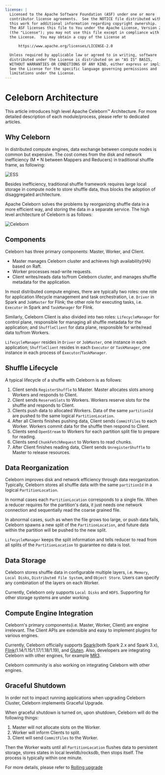 ```yaml
---
license: |
  Licensed to the Apache Software Foundation (ASF) under one or more
  contributor license agreements.  See the NOTICE file distributed with
  this work for additional information regarding copyright ownership.
  The ASF licenses this file to You under the Apache License, Version 2.0
  (the "License"); you may not use this file except in compliance with
  the License.  You may obtain a copy of the License at

      https://www.apache.org/licenses/LICENSE-2.0

  Unless required by applicable law or agreed to in writing, software
  distributed under the License is distributed on an "AS IS" BASIS,
  WITHOUT WARRANTIES OR CONDITIONS OF ANY KIND, either express or implied.
  See the License for the specific language governing permissions and
  limitations under the License.
---
```


# Celeborn Architecture

This article introduces high level Apache Celeborn™ Architecture. For more detailed description of each module/process,
please refer to dedicated articles.

## Why Celeborn
In distributed compute engines, data exchange between compute nodes is common but expensive. The cost comes from
the disk and network inefficiency (M * N between Mappers and Reducers) in traditional shuffle frame, as following:

![ESS](../../assets/img/ess.svg)

Besides inefficiency, traditional shuffle framework requires large local storage in compute node to store shuffle
data, thus blocks the adoption of disaggregated architecture.

Apache Celeborn solves the problems by reorganizing shuffle data in a more efficient way, and storing the data in
a separate service. The high level architecture of Celeborn is as follows:

![Celeborn](../../assets/img/celeborn.svg)

## Components
Celeborn has three primary components: Master, Worker, and Client.

- Master manages Celeborn cluster and achieves high availability(HA) based on Raft.
- Worker processes read-write requests.
- Client writes/reads data to/from Celeborn cluster, and manages shuffle metadata for the application.

In most distributed compute engines, there are typically two roles: one role for application lifecycle management
and task orchestration, i.e. `Driver` in Spark and `JobMaster` for Flink; the other role for executing tasks, i.e.
`Executor` in Spark and `TaskManager` for Flink.

Similarly, Celeborn Client is also divided into two roles: `LifecycleManager` for control plane, responsible for
managing all shuffle metadata for the application; and `ShuffleClient` for data plane, responsible for write/read
data to/from Workers.

`LifecycleManager` resides in `Driver` or `JobMaster`, one instance in each application; `ShuffleClient` resides in
each `Executor` or `TaskManager`, one instance in each process of `Executor`/`TaskManager`.

## Shuffle Lifecycle
A typical lifecycle of a shuffle with Celeborn is as follows:

1. Client sends `RegisterShuffle` to Master. Master allocates slots among Workers and responds to Client.
2. Client sends `ReserveSlots` to Workers. Workers reserve slots for the shuffle and responds to Client.
3. Clients push data to allocated Workers. Data of the same `partitionId` are pushed to the same logical `PartitionLocation`.
4. After all Clients finishes pushing data, Client sends `CommitFiles` to each Worker. Workers commit data
   for the shuffle then respond to Client.
5. Clients send `OpenStream` to Workers for each partition split file to prepare for reading.
6. Clients send `ChunkFetchRequest` to Workers to read chunks.
7. After Client finishes reading data, Client sends `UnregisterShuffle` to Master to release resources.

## Data Reorganization
Celeborn improves disk and network efficiency through data reorganization. Typically, Celeborn stores all shuffle data
with the same `partitionId` in a logical `PartitionLocation`.

In normal cases each `PartitionLocation` corresponds to a single file. When a reducer requires for the partition's data,
it just needs one network connection and sequentially read the coarse grained file.

In abnormal cases, such as when the file grows too large, or push data fails, Celeborn spawns a new split of the
`PartitionLocation`, and future data within the partition will be pushed to the new split.

`LifecycleManager` keeps the split information and tells reducer to read from all splits of the `PartitionLocation`
to guarantee no data is lost.

## Data Storage
Celeborn stores shuffle data in configurable multiple layers, i.e. `Memory`, `Local Disks`, `Distributed File System`,
and `Object Store`. Users can specify any combination of the layers on each Worker.

Currently, Celeborn only supports `Local Disks` and `HDFS`. Supporting for other storage systems are under working.

## Compute Engine Integration
Celeborn's primary components(i.e. Master, Worker, Client) are engine irrelevant. The Client APIs are extensible
and easy to implement plugins for various engines.

Currently, Celeborn officially supports [Spark](https://spark.apache.org/)(both Spark 2.x and Spark 3.x),
[Flink](https://flink.apache.org/)(1.14/1.15/1.17/1.18/1.19), and
[Gluten](https://github.com/apache/incubator-gluten). Also, developers are integrating Celeborn with other engines,
for example [MR3](https://mr3docs.datamonad.com/docs/mr3/).

Celeborn community is also working on integrating Celeborn with other engines.

## Graceful Shutdown
In order not to impact running applications when upgrading Celeborn Cluster, Celeborn implements Graceful Upgrade.

When graceful shutdown is turned on, upon shutdown, Celeborn will do the following things:

1. Master will not allocate slots on the Worker.
2. Worker will inform Clients to split.
3. Client will send `CommitFiles` to the Worker.

Then the Worker waits until all `PartitionLocation` flushes data to persistent storage, stores states in local leveldb/rocksdb,
then stops itself. The process is typically within one minute.

For more details, please refer to [Rolling upgrade](../../upgrading/#rolling-upgrade)
